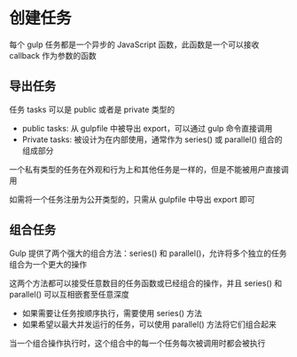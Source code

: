 # 创建任务

每个 gulp 任务都是一个异步的 JavaScript 函数，此函数是一个可以接收 callback 作为参数的函数

## 导出任务

任务 tasks 可以是 public 或者是 private 类型的

* public tasks: 从 gulpfile 中被导出 export，可以通过 gulp 命令直接调用
* Private tasks: 被设计为在内部使用，通常作为 series() 或 parallel() 组合的组成部分

一个私有类型的任务在外观和行为上和其他任务是一样的，但是不能被用户直接调用

如需将一个任务注册为公开类型的，只需从 gulpfile 中导出 export 即可

## 组合任务

Gulp 提供了两个强大的组合方法：series() 和 parallel()，允许将多个独立的任务组合为一个更大的操作

这两个方法都可以接受任意数目的任务函数或已经组合的操作，并且 series() 和 parallel() 可以互相嵌套至任意深度

* 如果需要让任务按顺序执行，需要使用 series() 方法
* 如果希望以最大并发运行的任务，可以使用 parallel() 方法将它们组合起来

当一个组合操作执行时，这个组合中的每一个任务每次被调用时都会被执行
